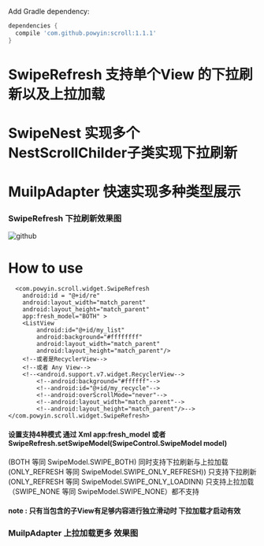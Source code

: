 Add Gradle dependency:
```gradle
dependencies {
  compile 'com.github.powyin:scroll:1.1.1'
}
```


# SwipeRefresh 支持单个View 的下拉刷新以及上拉加载
# SwipeNest 实现多个NestScrollChilder子类实现下拉刷新 
# MuilpAdapter 快速实现多种类型展示

### SwipeRefresh 下拉刷新效果图
![github](https://github.com/powyin/nest-scroll/blob/master/app/src/main/res/raw/refresh_pre.gif "github")  

# How to use

      <com.powyin.scroll.widget.SwipeRefresh
        android:id = "@+id/re"
        android:layout_width="match_parent"
        android:layout_height="match_parent"
        app:fresh_model="BOTH" >
        <ListView
            android:id="@+id/my_list"
            android:background="#ffffffff"
            android:layout_width="match_parent"
            android:layout_height="match_parent"/>
        <!--或者是RecyclerView-->
        <!--或者 Any View-->
        <!--<android.support.v7.widget.RecyclerView-->
            <!--android:background="#ffffff"-->
            <!--android:id="@+id/my_recycle"-->
            <!--android:overScrollMode="never"-->
            <!--android:layout_width="match_parent"-->
            <!--android:layout_height="match_parent"/>-->
    </com.powyin.scroll.widget.SwipeRefresh>
    
#### **设置支持4种模式** 通过 Xml app:fresh_model 或者 SwipeRefresh.setSwipeModel(SwipeControl.SwipeModel model)
(BOTH 等同 SwipeModel.SWIPE_BOTH) 同时支持下拉刷新与上拉加载  (ONLY_REFRESH 等同 SwipeModel.SWIPE_ONLY_REFRESH)) 只支持下拉刷新 </br>
(ONLY_REFRESH 等同 SwipeModel.SWIPE_ONLY_LOADINN) 只支持上拉加载 （SWIPE_NONE 等同 SwipeModel.SWIPE_NONE）都不支持
#### note : 只有当包含的子View有足够内容进行独立滑动时 下拉加载才启动有效
### MuilpAdapter 上拉加载更多 效果图








